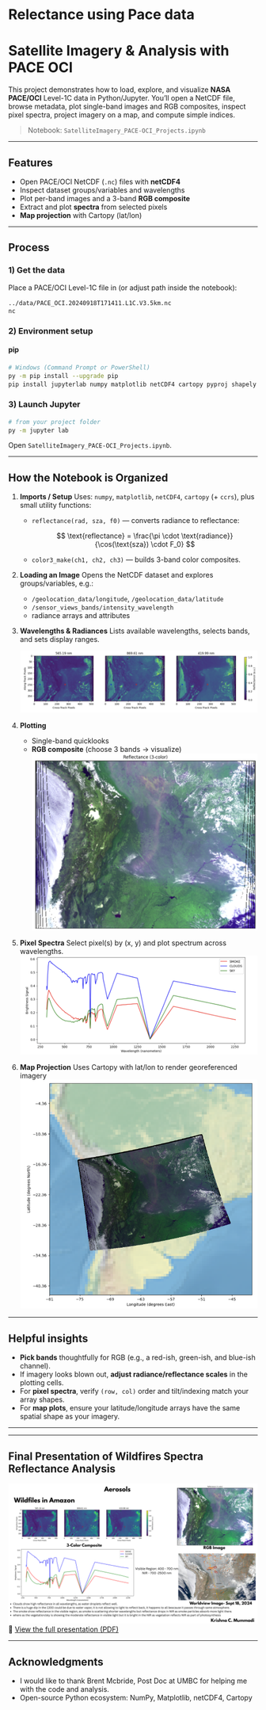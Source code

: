 # Relectance using Pace data

# Satellite Imagery & Analysis with PACE OCI

This project demonstrates how to load, explore, and visualize **NASA PACE/OCI** Level-1C data in Python/Jupyter. You’ll open a NetCDF file, browse metadata, plot single-band images and RGB composites, inspect pixel spectra, project imagery on a map, and compute simple indices.

> Notebook: `SatelliteImagery_PACE-OCI_Projects.ipynb`

---

## Features

* Open PACE/OCI NetCDF (`.nc`) files with **netCDF4**
* Inspect dataset groups/variables and wavelengths
* Plot per-band images and a 3-band **RGB composite**
* Extract and plot **spectra** from selected pixels
* **Map projection** with Cartopy (lat/lon)

---

## Process

### 1) Get the data

Place a PACE/OCI Level-1C file in (or adjust path inside the notebook):

```
../data/PACE_OCI.20240918T171411.L1C.V3.5km.nc
nc
```

### 2) Environment setup 

#### pip 

```bash
# Windows (Command Prompt or PowerShell)
py -m pip install --upgrade pip
pip install jupyterlab numpy matplotlib netCDF4 cartopy pyproj shapely
```


### 3) Launch Jupyter

```bash
# from your project folder
py -m jupyter lab
```

Open `SatelliteImagery_PACE-OCI_Projects.ipynb`.

---

## How the Notebook is Organized

1. **Imports / Setup**
   Uses: `numpy`, `matplotlib`, `netCDF4`, `cartopy` (+ `ccrs`), plus small utility functions:

   * `reflectance(rad, sza, f0)` — converts radiance to reflectance:

     $$
     \text{reflectance} = \frac{\pi \cdot \text{radiance}}{\cos(\text{sza}) \cdot F_0}
     $$
   * `color3_make(ch1, ch2, ch3)` — builds 3-band color composites.

2. **Loading an Image**
   Opens the NetCDF dataset and explores groups/variables, e.g.:

   * `/geolocation_data/longitude`, `/geolocation_data/latitude`
   * `/sensor_views_bands/intensity_wavelength`
   * radiance arrays and attributes

3. **Wavelengths & Radiances**
   Lists available wavelengths, selects bands, and sets display ranges.
   
   ![Satellite imagery at various wavelenghts Output](Imageryinwithtargets.png)

5. **Plotting**

   * Single-band quicklooks
   * **RGB composite** (choose 3 bands → visualize)
![RGB Composite Image](RGB.png)
6. **Pixel Spectra**
   Select pixel(s) by (x, y) and plot spectrum across wavelengths.
   ![Spectra of specific pixel value in the image](Spectra_of_the_pixel.png)
7. **Map Projection**
   Uses Cartopy with lat/lon to render georeferenced imagery
   ![Projection of Image on the Map](Projection.PNG)

---

## Helpful insights

* **Pick bands** thoughtfully for RGB (e.g., a red-ish, green-ish, and blue-ish channel).
* If imagery looks blown out, **adjust radiance/reflectance scales** in the plotting cells.
* For **pixel spectra**, verify `(row, col)` order and tilt/indexing match your array shapes.
* For **map plots**, ensure your latitude/longitude arrays have the same spatial shape as your imagery.

---



---
## Final Presentation of Wildfires Spectra Reflectance Analysis
![Wilefiles Sprecta Reflectance Analysis Final Presentation](Aerosols_PPT.png)
📑 [View the full presentation (PDF)](WildfilesinAmazon.pdf)

---

## Acknowledgments

* I would like to thank Brent Mcbride, Post Doc at UMBC for helping me with the code and analysis.
* Open-source Python ecosystem: NumPy, Matplotlib, netCDF4, Cartopy

